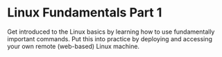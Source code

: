 # Linux Fundamentals Part 1

Get introduced to the Linux basics by learning how to use fundamentally important commands. Put this into practice by deploying and accessing your own remote (web-based) Linux machine.
